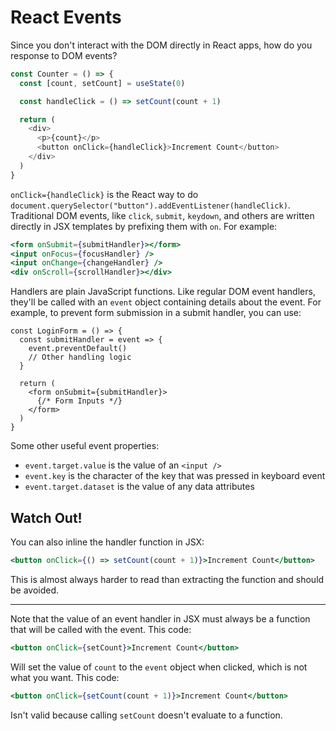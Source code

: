 # React Events

Since you don't interact with the DOM directly in React apps, how do you response to DOM events?

```js
const Counter = () => {
  const [count, setCount] = useState(0)

  const handleClick = () => setCount(count + 1)

  return (
    <div>
      <p>{count}</p>
      <button onClick={handleClick}>Increment Count</button>
    </div>
  )
}
```

`onClick={handleClick}` is the React way to do `document.querySelector("button").addEventListener(handleClick)`. Traditional DOM events, like `click`, `submit`, `keydown`, and others are written directly in JSX templates by prefixing them with `on`. For example:

```jsx
<form onSubmit={submitHandler}></form>
<input onFocus={focusHandler} />
<input onChange={changeHandler} />
<div onScroll={scrollHandler}></div>
```

Handlers are plain JavaScript functions. Like regular DOM event handlers, they'll be called with an `event` object containing details about the event. For example, to prevent form submission in a submit handler, you can use:

```react
const LoginForm = () => {
  const submitHandler = event => {
    event.preventDefault()
    // Other handling logic
  }

  return (
    <form onSubmit={submitHandler}>
      {/* Form Inputs */}
    </form>
  )
}
```

Some other useful event properties:

* `event.target.value` is the value of an `<input />`
* `event.key` is the character of the key that was pressed in keyboard event
* `event.target.dataset` is the value of any data attributes

## Watch Out!

You can also inline the handler function in JSX:

```jsx
<button onClick={() => setCount(count + 1)}>Increment Count</button>
```

This is almost always harder to read than extracting the function and should be avoided.

---

Note that the value of an event handler in JSX must always be a function that will be called with the event. This code:

```jsx
<button onClick={setCount}>Increment Count</button>
```

Will set the value of `count` to the `event` object when clicked, which is not what you want. This code:

```jsx
<button onClick={setCount(count + 1)}>Increment Count</button>
```

Isn't valid because calling `setCount` doesn't evaluate to a function.
